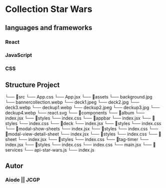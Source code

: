 # Collection Star Wars

## languages ​​and frameworks

### React
### JavaScript
### CSS

## Structure Project

└── 📁src
    └── App.css
    └── App.jsx
    └── 📁assets
        └── background.jpg
        └── bannercollection.webp
        └── deck1.jpeg
        └── deck2.jpg
        └── deck3.webp
        └── deckup1.webp
        └── deckup2.jpeg
        └── deckup3.jpg
        └── deckup4.webp
        └── react.svg
    └── 📁components
        └── 📁album
            └── index.jsx
            └── 📁styles
                └── index.css
        └── 📁appbar
            └── index.jsx
            └── 📁styles
                └── index.css
        └── 📁deck
            └── index.jsx
            └── 📁styles
                └── index.css
        └── 📁modal-show-sheets
            └── index.jsx
            └── 📁styles
                └── index.css
        └── 📁modal-view-detail-sheet
            └── index.jsx
            └── 📁styles
                └── index.css
        └── 📁sheet
            └── index.jsx
            └── 📁styles
                └── index.css
        └── 📁tag-timer
            └── index.jsx
            └── 📁styles
                └── index.css
    └── index.css
    └── main.jsx
    └── 📁services
        └── api-star-wars.js
        └── index.js


## Autor

### Aiode || JCGP